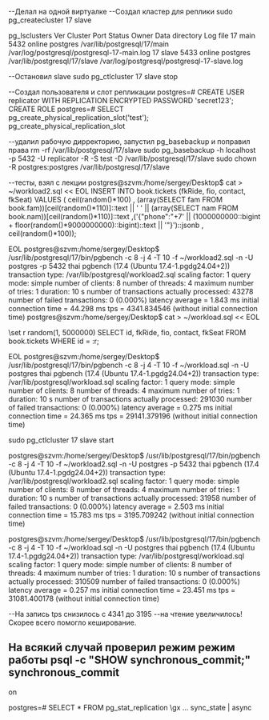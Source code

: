 --Делал на одной виртуалке
--Создал кластер для реплики
sudo pg_createcluster 17 slave

pg_lsclusters 
Ver Cluster Port Status Owner    Data directory               Log file
17  main    5432 online postgres /var/lib/postgresql/17/main  /var/log/postgresql/postgresql-17-main.log
17  slave   5433 online postgres /var/lib/postgresql/17/slave /var/log/postgresql/postgresql-17-slave.log

--Остановил slave
sudo pg_ctlcluster 17 slave stop

--Создал пользователя и слот репликации
postgres=# CREATE USER replicator WITH REPLICATION ENCRYPTED PASSWORD 'secret123';
CREATE ROLE
postgres=# SELECT pg_create_physical_replication_slot('test');
 pg_create_physical_replication_slot 

--удалил рабочую дирректорию, запустил pg_basebackup и поправил права
rm -rf /var/lib/postgresql/17/slave
sudo pg_basebackup -h localhost -p 5432 -U replicator -R -S test -D /var/lib/postgresql/17/slave
sudo chown -R postgres:postgres /var/lib/postgresql/17/slave


--тесты, взял с лекции 
postgres@szvm:/home/sergey/Desktop$ cat > ~/workload2.sql << EOL
INSERT INTO book.tickets (fkRide, fio, contact, fkSeat)
VALUES (
        ceil(random()*100)
        , (array(SELECT fam FROM book.fam))[ceil(random()*110)]::text || ' ' ||
    (array(SELECT nam FROM book.nam))[ceil(random()*110)]::text
    ,('{"phone":"+7' || (1000000000::bigint + floor(random()*9000000000)::bigint)::text || '"}')::jsonb
    , ceil(random()*100));

EOL
postgres@szvm:/home/sergey/Desktop$ /usr/lib/postgresql/17/bin/pgbench -c 8 -j 4 -T 10 -f ~/workload2.sql -n -U postgres -p 5432 thai
pgbench (17.4 (Ubuntu 17.4-1.pgdg24.04+2))
transaction type: /var/lib/postgresql/workload2.sql
scaling factor: 1
query mode: simple
number of clients: 8
number of threads: 4
maximum number of tries: 1
duration: 10 s
number of transactions actually processed: 43278
number of failed transactions: 0 (0.000%)
latency average = 1.843 ms
initial connection time = 44.298 ms
tps = 4341.834546 (without initial connection time)
postgres@szvm:/home/sergey/Desktop$ cat > ~/workload.sql << EOL

\set r random(1, 5000000) 
SELECT id, fkRide, fio, contact, fkSeat FROM book.tickets WHERE id = :r;

EOL
postgres@szvm:/home/sergey/Desktop$ /usr/lib/postgresql/17/bin/pgbench -c 8 -j 4 -T 10 -f ~/workload.sql -n -U postgres thai
pgbench (17.4 (Ubuntu 17.4-1.pgdg24.04+2))
transaction type: /var/lib/postgresql/workload.sql
scaling factor: 1
query mode: simple
number of clients: 8
number of threads: 4
maximum number of tries: 1
duration: 10 s
number of transactions actually processed: 291030
number of failed transactions: 0 (0.000%)
latency average = 0.275 ms
initial connection time = 24.365 ms
tps = 29141.379196 (without initial connection time)


sudo pg_ctlcluster 17 slave start

postgres@szvm:/home/sergey/Desktop$ /usr/lib/postgresql/17/bin/pgbench -c 8 -j 4 -T 10 -f ~/workload2.sql -n -U postgres -p 5432 thai
pgbench (17.4 (Ubuntu 17.4-1.pgdg24.04+2))
transaction type: /var/lib/postgresql/workload2.sql
scaling factor: 1
query mode: simple
number of clients: 8
number of threads: 4
maximum number of tries: 1
duration: 10 s
number of transactions actually processed: 31958
number of failed transactions: 0 (0.000%)
latency average = 2.503 ms
initial connection time = 15.783 ms
tps = 3195.709242 (without initial connection time)

postgres@szvm:/home/sergey/Desktop$ /usr/lib/postgresql/17/bin/pgbench -c 8 -j 4 -T 10 -f ~/workload.sql -n -U postgres thai
pgbench (17.4 (Ubuntu 17.4-1.pgdg24.04+2))
transaction type: /var/lib/postgresql/workload.sql
scaling factor: 1
query mode: simple
number of clients: 8
number of threads: 4
maximum number of tries: 1
duration: 10 s
number of transactions actually processed: 310509
number of failed transactions: 0 (0.000%)
latency average = 0.257 ms
initial connection time = 23.451 ms
tps = 31081.400178 (without initial connection time)


--На запись tps снизилось с 4341 до 3195
--на чтение увеличилось! Скорее всего помогло кеширование. 


На всякий случай проверил режим режим работы
psql -c "SHOW synchronous_commit;"
 synchronous_commit 
--------------------
 on
 
postgres=# SELECT * FROM pg_stat_replication \gx
...
sync_state       | async
